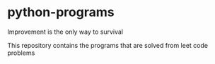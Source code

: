 # python-programs
Improvement is the only way to survival 

This repository contains the programs that are solved from leet code problems

